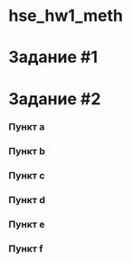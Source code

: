 # hse_hw1_meth

Задание #1
=====================


Задание #2
=====================

### Пункт а


### Пункт b


### Пункт c


### Пункт d

### Пункт e


### Пункт f
